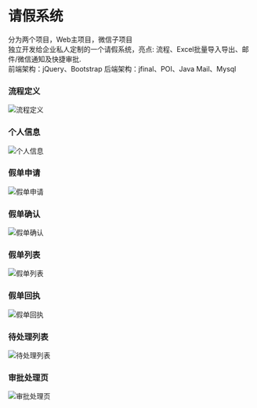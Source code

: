 # 请假系统
分为两个项目，Web主项目，微信子项目  
独立开发给企业私人定制的一个请假系统，亮点: 流程、Excel批量导入导出、邮件/微信通知及快捷审批.  
前端架构：jQuery、Bootstrap
后端架构：jfinal、POI、Java Mail、Mysql

### 流程定义
![流程定义](https://raw.githubusercontent.com/iUndeined/leave_sys/master/samples/processes_add.jpg)  
### 个人信息
![个人信息](https://raw.githubusercontent.com/iUndeined/leave_sys/master/samples/personal_information.jpg)  
### 假单申请
![假单申请](https://raw.githubusercontent.com/iUndeined/leave_sys/master/samples/leave_apply.jpg)  
### 假单确认
![假单确认](https://raw.githubusercontent.com/iUndeined/leave_sys/master/samples/leave_confirm.jpg)  
### 假单列表
![假单列表](https://raw.githubusercontent.com/iUndeined/leave_sys/master/samples/leave_list.jpg)  
### 假单回执
![假单回执](https://raw.githubusercontent.com/iUndeined/leave_sys/master/samples/leave_result.jpg)  
### 待处理列表
![待处理列表](https://raw.githubusercontent.com/iUndeined/leave_sys/master/samples/task_list.jpg)  
### 审批处理页
![审批处理页](https://raw.githubusercontent.com/iUndeined/leave_sys/master/samples/processes_do.jpg)  

